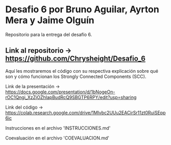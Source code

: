 # Desafio 6 por Bruno Aguilar, Ayrton Mera y Jaime Olguín
Repositorio para la entrega del desafío 6.

## Link al repositorio -> https://github.com/Chrysheight/Desafio_6

Aquí les mostraremos el código con su respectiva explicación sobre qué son y cómo funcionan los Strongly Connected Components (SCC).

Link de la presentación -> https://docs.google.com/presentation/d/1bNogeOn-rOC1Qngi_XzZjOZhIapBudRcQ9SBGTP6RPY/edit?usp=sharing

Link del código -> https://colab.research.google.com/drive/1Mlvbc2UUu2EACirSr11zt0RuiSEpp6ic

Instrucciones en el archivo 'INSTRUCCIONES.md'

Coevaluación en el archivo 'COEVALUACION.md'
